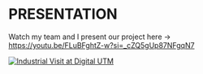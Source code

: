 # PRESENTATION

Watch my team and I present our project here -> https://youtu.be/FLuBFghtZ-w?si=_cZQ5gUp87NFgqN7

[![Industrial Visit at Digital UTM](https://i.sstatic.net/XCRlR.png)]([https://vimeo.com/3514904](https://youtu.be/8lMLOhbaf7U) "Industrial Visit at Digital UTM - Click to Watch!")

